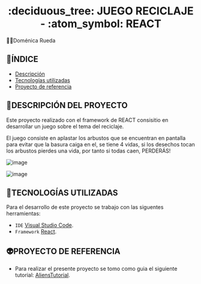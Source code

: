 <h1 align="center"> :deciduous_tree: JUEGO RECICLAJE - :atom_symbol: REACT </h1>

:woman_student:Doménica Rueda

## :round_pushpin:ÍNDICE

- [Descripción](#DESCRIPCIÓN-DEL-PROYECTO)
- [Tecnologías utilizadas](#TECNOLOGÍAS-UTILIZADAS)
- [Proyecto de referencia](#PROYECTO-DE-REFERENCIA)

## :pencil:DESCRIPCIÓN DEL PROYECTO

Este proyecto realizado con el framework de REACT consisitio en desarrollar un juego sobre el tema
del reciclaje.

El juego consiste en aplastar los arbustos que se encuentran en pantalla para evitar que la basura caiga en el, se
tiene 4 vidas, si los desechos tocan los arbustos pierdes una vida, por tanto si todas caen, PERDERÁS!

![image](https://user-images.githubusercontent.com/62667937/214688406-83218e9a-9f33-4613-9ca7-27d3eadc26b9.png)


![image](https://user-images.githubusercontent.com/62667937/214688349-343f0bb3-91ba-4f18-8c74-0b07e11a3a33.png)


## :electric_plug:TECNOLOGÍAS UTILIZADAS

Para el desarrollo de este proyecto se trabajo con las siguentes herramientas:
- `IDE`   [Visual Studio Code](https://spring.io/tools).
- `Framework` [React](https://reactjs.org/docs/getting-started.html).

## :alien:PROYECTO DE REFERENCIA

- Para realizar el presente proyecto se tomo como guia el siguiente tutorial:
[AliensTutorial](https://aliensfbdocs.netlify.app/docs/doc1).
